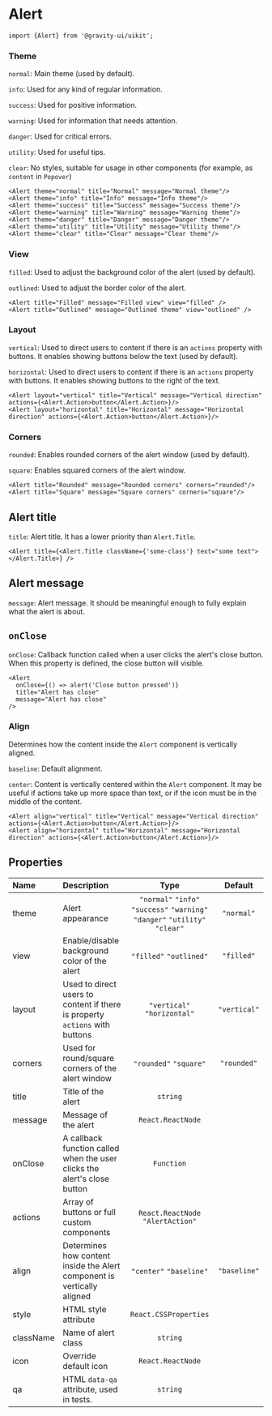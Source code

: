 <!--GITHUB_BLOCK-->

# Alert

<!--/GITHUB_BLOCK-->

```tsx
import {Alert} from '@gravity-ui/uikit';
```

### Theme

`normal`: Main theme (used by default).

`info`: Used for any kind of regular information.

`success`: Used for positive information.

`warning`: Used for information that needs attention.

`danger`: Used for critical errors.

`utility`: Used for useful tips.

`clear`: No styles, suitable for usage in other components (for example, as `content` in `Popover`)

<!--LANDING_BLOCK
<ExampleBlock
    code={`
<Alert theme="normal" title="Normal" message="Normal theme" />
<Alert theme="info" title="Info" message="Info theme" />
<Alert theme="success" title="Success" message="Success theme" />
<Alert theme="warning" title="Warning" message="Warning theme" />
<Alert theme="danger" title="Danger" message="Danger theme" />
<Alert theme="utility" title="Utility" message="Utility theme" />
<Alert theme="clear" title="Clear" message="Clear theme" />
`}>
    <UIKit.Alert theme="normal" title="Normal" message="Normal theme" />
    <UIKit.Alert theme="info" title="Info" message="Info theme" />
    <UIKit.Alert theme="success" title="Success" message="Success theme" />
    <UIKit.Alert theme="warning" title="Warning" message="Warning theme" />
    <UIKit.Alert theme="danger" title="Danger" message="Danger theme" />
    <UIKit.Alert theme="utility" title="Utility" message="Utility theme" />
    <UIKit.Alert theme="clear" title="Clear" message="Clear theme" />
</ExampleBlock>
LANDING_BLOCK-->

<!--GITHUB_BLOCK-->

```tsx
<Alert theme="normal" title="Normal" message="Normal theme"/>
<Alert theme="info" title="Info" message="Info theme"/>
<Alert theme="success" title="Success" message="Success theme"/>
<Alert theme="warning" title="Warning" message="Warning theme"/>
<Alert theme="danger" title="Danger" message="Danger theme"/>
<Alert theme="utility" title="Utility" message="Utility theme"/>
<Alert theme="clear" title="Clear" message="Clear theme"/>
```

<!--/GITHUB_BLOCK-->

### View

`filled`: Used to adjust the background color of the alert (used by default).

`outlined`: Used to adjust the border color of the alert.

<!--LANDING_BLOCK
<ExampleBlock
    code={`
<Alert title="Filled" message="Filled view" view="filled" />
<Alert title="Outlined" message="Outlined theme" view="outlined" />
`}
>
    <UIKit.Alert title="Filled" message="Filled view" view="filled" />
    <UIKit.Alert title="Outlined" message="Outlined theme" view="outlined" />
</ExampleBlock>
LANDING_BLOCK-->

<!--GITHUB_BLOCK-->

```
<Alert title="Filled" message="Filled view" view="filled" />
<Alert title="Outlined" message="Outlined theme" view="outlined" />
```

<!--/GITHUB_BLOCK-->

### Layout

`vertical`: Used to direct users to content if there is an `actions` property with buttons. It enables showing buttons below the text (used by default).

`horizontal`: Used to direct users to content if there is an `actions` property with buttons. It enables showing buttons to the right of the text.

<!--LANDING_BLOCK
<ExampleBlock
    code={`
<Alert layout="vertical" title="Vertical" message="Vertical direction" actions={<Alert.Action>button</Alert.Action>} />
<Alert layout="horizontal" title="Horizontal" message="Horizontal direction" actions={<Alert.Action>button</Alert.Action>} />
`}>
    <UIKit.Alert layout="vertical" title="Vertical" message="Vertical direction" actions={<UIKit.Alert.Action>button</UIKit.Alert.Action>} />
    <UIKit.Alert layout="horizontal" title="Horizontal" message="Horizontal direction" actions={<UIKit.Alert.Action>button</UIKit.Alert.Action>} />
</ExampleBlock>
LANDING_BLOCK-->

<!--GITHUB_BLOCK-->

```tsx
<Alert layout="vertical" title="Vertical" message="Vertical direction" actions={<Alert.Action>button</Alert.Action>}/>
<Alert layout="horizontal" title="Horizontal" message="Horizontal direction" actions={<Alert.Action>button</Alert.Action>}/>
```

<!--/GITHUB_BLOCK-->

### Corners

`rounded`: Enables rounded corners of the alert window (used by default).

`square`: Enables squared corners of the alert window.

<!--LANDING_BLOCK
<ExampleBlock
    code={`
<Alert title="Rounded" message="Rounded corners" corners="rounded"  />
<Alert title="Square" message="Square corners" corners="square" />
`}
>
    <UIKit.Alert title="Rounded" message="Rounded corners" corners="rounded"  />
    <UIKit.Alert title="Square" message="Square corners" corners="square" />
</ExampleBlock>
LANDING_BLOCK-->

<!--GITHUB_BLOCK-->

```tsx
<Alert title="Rounded" message="Rounded corners" corners="rounded"/>
<Alert title="Square" message="Square corners" corners="square"/>
```

<!--/GITHUB_BLOCK-->

## Alert title

`title`: Alert title. It has a lower priority than `Alert.Title`.

<!--LANDING_BLOCK
<ExampleBlock
    code={`
<Alert title={<Alert.Title className={'some-class'} text="some text"></Alert.Title>} />
`}
>
    <UIKit.Alert title={<UIKit.Alert.Title className={'some-class'} text="some text"></UIKit.Alert.Title>} />
</ExampleBlock>
LANDING_BLOCK-->

<!--GITHUB_BLOCK-->

```tsx
<Alert title={<Alert.Title className={'some-class'} text="some text"></Alert.Title>} />
```

<!--/GITHUB_BLOCK-->

## Alert message

`message`: Alert message. It should be meaningful enough to fully explain what the alert is about.

## `onClose`

`onClose`: Callback function called when a user clicks the alert's close button. When this property is defined, the close button will visible.

<!--LANDING_BLOCK
<ExampleBlock
    code={`
<Alert onClose={() => alert('Close button pressed')} title="Alert has close" message="Alert has close" />
`}
>
    <UIKit.Alert onClose={() => alert('Close button pressed')} title="Alert has close" message="Alert has close" />
</ExampleBlock>
LANDING_BLOCK-->

<!--GITHUB_BLOCK-->

```tsx
<Alert
  onClose={() => alert('Close button pressed')}
  title="Alert has close"
  message="Alert has close"
/>
```

<!--/GITHUB_BLOCK-->

### Align

Determines how the content inside the `Alert` component is vertically aligned.

`baseline`: Default alignment.

`center`: Content is vertically centered within the `Alert` component. It may be useful if actions take up more space than text, or if the icon must be in the middle of the content.

<!--LANDING_BLOCK
<ExampleBlock
    code={`
<Alert align="baseline" theme="info" title="Baseline" message="Baseline align" actions={<Alert.Action>button</Alert.Action>} />
<Alert align="center" theme="info" title="Center" message="Center align" actions={<Alert.Action>button</Alert.Action>} align="center"/>
`}>
    <UIKit.Alert align="baseline" theme="info" title="Baseline" message="Baseline align" actions={<UIKit.Alert.Action>button</UIKit.Alert.Action>} />
    <UIKit.Alert align="center" theme="info" title="Center" message="Center align" actions={<UIKit.Alert.Action>button</UIKit.Alert.Action>} align="center"/>
</ExampleBlock>
LANDING_BLOCK-->

<!--GITHUB_BLOCK-->

```tsx
<Alert align="vertical" title="Vertical" message="Vertical direction" actions={<Alert.Action>button</Alert.Action>}/>
<Alert align="horizontal" title="Horizontal" message="Horizontal direction" actions={<Alert.Action>button</Alert.Action>}/>
```

<!--/GITHUB_BLOCK-->

## Properties

| Name      | Description                                                                 |                                     Type                                     |   Default    |
| :-------- | :-------------------------------------------------------------------------- | :--------------------------------------------------------------------------: | :----------: |
| theme     | Alert appearance                                                            | `"normal"` `"info"` `"success"` `"warning"` `"danger"` `"utility"` `"clear"` |  `"normal"`  |
| view      | Enable/disable background color of the alert                                |                           `"filled"` `"outlined"`                            |  `"filled"`  |
| layout    | Used to direct users to content if there is property `actions` with buttons |                         `"vertical"` `"horizontal"`                          | `"vertical"` |
| corners   | Used for round/square corners of the alert window                           |                            `"rounded"` `"square"`                            | `"rounded"`  |
| title     | Title of the alert                                                          |                                   `string`                                   |              |
| message   | Message of the alert                                                        |                              `React.ReactNode`                               |              |
| onClose   | A callback function called when the user clicks the alert's close button    |                                  `Function`                                  |              |
| actions   | Array of buttons or full custom components                                  |                      `React.ReactNode` `"AlertAction"`                       |              |
| align     | Determines how content inside the Alert component is vertically aligned     |                           `"center"` `"baseline"`                            | `"baseline"` |
| style     | HTML style attribute                                                        |                            `React.CSSProperties`                             |              |
| className | Name of alert class                                                         |                                   `string`                                   |              |
| icon      | Override default icon                                                       |                              `React.ReactNode`                               |              |
| qa        | HTML `data-qa` attribute, used in tests.                                    |                                   `string`                                   |              |
